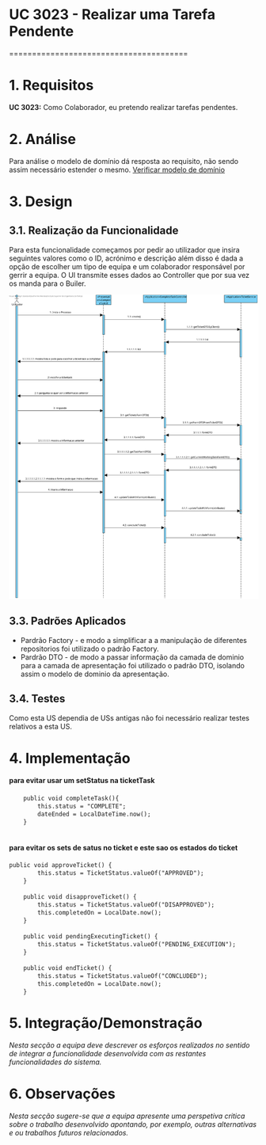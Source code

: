 # UC 3023 - Realizar uma Tarefa Pendente
=======================================


# 1. Requisitos

**UC 3023:**  Como Colaborador, eu pretendo realizar tarefas pendentes.


# 2. Análise

Para análise o modelo de domínio dá resposta ao requisito, não sendo assim necessário estender o mesmo. [Verificar modelo de domínio](mdURL)

# 3. Design


## 3.1. Realização da Funcionalidade


Para esta funcionalidade começamos por pedir ao utilizador que insira seguintes valores como o ID, acrónimo e descrição além disso é dada a opção de escolher um tipo de equipa e um colaborador responsável por gerrir a equipa. O UI transmite esses dados ao Controller que por sua vez os manda para o Builer.

![UC_3023_SD](US_3023_RealizarUmaTarefaPendente_SD.svg)


## 3.3. Padrões Aplicados

* Pardrão Factory - e modo a simplificar a a manipulação de diferentes repositorios foi utilizado o padrão Factory.
* Pardrão DTO - de modo a passar informação da camada de dominio para a camada de apresentação foi utilizado o padrão DTO, isolando assim o modelo de dominio da apresentação.

## 3.4. Testes 
Como esta US dependia de USs antigas não foi necessário realizar testes relativos a esta US.



# 4. Implementação

#### para evitar usar um setStatus na ticketTask
```
    public void completeTask(){
		this.status = "COMPLETE";
		dateEnded = LocalDateTime.now();
	}
    
```

#### para evitar os sets de satus no ticket e este sao os estados do ticket
```
public void approveTicket() {
        this.status = TicketStatus.valueOf("APPROVED");
    }

    public void disapproveTicket() {
        this.status = TicketStatus.valueOf("DISAPPROVED");
        this.completedOn = LocalDate.now();
    }

    public void pendingExecutingTicket() {
        this.status = TicketStatus.valueOf("PENDING_EXECUTION");
    }

    public void endTicket() {
        this.status = TicketStatus.valueOf("CONCLUDED");
        this.completedOn = LocalDate.now();
    }

```


# 5. Integração/Demonstração

*Nesta secção a equipa deve descrever os esforços realizados no sentido de integrar a funcionalidade desenvolvida com as restantes funcionalidades do sistema.*

# 6. Observações

*Nesta secção sugere-se que a equipa apresente uma perspetiva critica sobre o trabalho desenvolvido apontando, por exemplo, outras alternativas e ou trabalhos futuros relacionados.*



